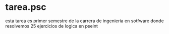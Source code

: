 # tarea.psc
esta tarea es primer semestre de la carrera de ingenieria en sotfware donde resolvemos 25 ejercicios de logica en pseint





